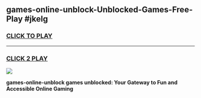 
## games-online-unblock-Unblocked-Games-Free-Play #jkelg
<h3>
<a href="https://us.freeplayer.one?title=games-online-unblock&ref=9M">CLICK TO PLAY</a></h3>
<hr>

<h3>
<a href="https://us.freeplayer.one?title=games-online-unblock&ref=9M">CLICK 2 PLAY</a>
  
</h3>

<a href="https://us.freeplayer.one?title=games-online-unblock&ref=9M"><img src="https://clearcache.store/games.png"></a>


**games-online-unblock games unblocked: Your Gateway to Fun and Accessible Online Gaming**
